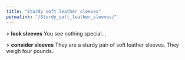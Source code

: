 ```yaml
---
title: "Sturdy soft leather sleeves"
permalink: "/Sturdy_soft_leather_sleeves/"
---
```


\> **look sleeves** You see nothing special...

\> **consider sleeves** They are a sturdy pair of soft leather sleeves.
They weigh four pounds.
